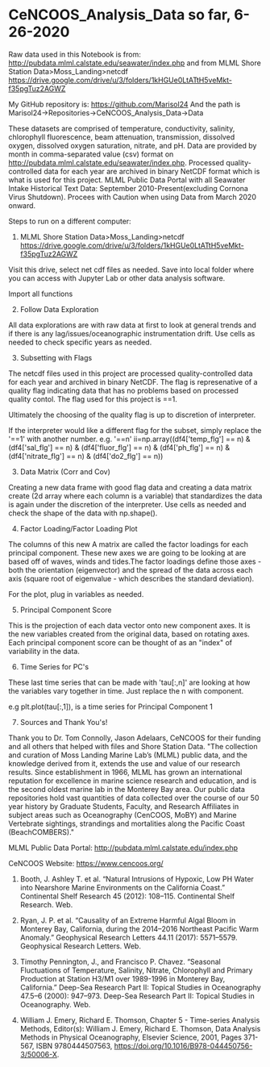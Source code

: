 # CeNCOOS_Analysis_Data so far, 6-26-2020

Raw data used in this Notebook is from: http://pubdata.mlml.calstate.edu/seawater/index.php and from MLML Shore Station Data>Moss_Landing>netcdf https://drive.google.com/drive/u/3/folders/1kHGUe0LtATtH5veMkt-f35pgTuz2AGWZ

My GitHub repository is: https://github.com/Marisol24
And the path is Marisol24->Repositories->CeNCOOS_Analysis_Data->Data

These datasets are comprised of temperature, conductivity, salinity, chlorophyll fluorescence, beam attenuation, transmission, dissolved oxygen, dissolved oxygen saturation, nitrate, and pH. 
Data are provided by month in comma-separated value (csv) format on http://pubdata.mlml.calstate.edu/seawater/index.php. Processed quality-controlled data for each year are archived in binary NetCDF format which is what is used for this project. 
MLML Public Data Portal with all Seawater Intake Historical Text Data: September 2010-Present(excluding Cornona Virus Shutdown). Procees with Caution when using Data from March 2020 onward.

Steps to run on a different computer:

1. MLML Shore Station Data>Moss_Landing>netcdf https://drive.google.com/drive/u/3/folders/1kHGUe0LtATtH5veMkt-f35pgTuz2AGWZ

Visit this drive, select net cdf files as needed. Save into local folder where you can access with Jupyter Lab or other data analysis software. 

Import all functions

2. Follow Data Exploration

All data explorations are with raw data at first to look at general trends and if there is any lag/issues/oceanographic instrumentation drift.
Use cells as needed to check specific years as needed. 

3. Subsetting with Flags

 The netcdf files used in this project are processed quality-controlled data for each year and archived in binary NetCDF. The flag is represenative of a quality flag indicating data that has no problems based on processed quality contol. The flag used for this project is ==1. 

Ultimately the choosing of the quality flag is up to discretion of interpreter.

If the interpreter would like a different flag for the subset, simply replace the '==1' with another number. e.g. '==n'
ii=np.array((df4['temp_flg'] == n) & (df4['sal_flg'] == n) & (df4['fluor_flg'] == n) & (df4['ph_flg'] == n) & (df4['nitrate_flg'] == n) & (df4['do2_flg'] == n))


3. Data Matrix (Corr and Cov)

Creating a new data frame with good flag data and creating a data matrix create (2d array where each column is a variable) that standardizes the data is again under the discretion of the interpreter. Use cells as needed and check the shape of the data with np.shape(). 

4. Factor Loading/Factor Loading Plot

 The columns of this new A matrix are called the factor loadings for each principal component. These new axes we are going to be looking at are based off of waves, winds and tides.The factor loadings define those axes - both the orientation (eigenvector) and the spread of the data across each axis (square root of eigenvalue - which describes the standard deviation).
 
 For the plot, plug in variables as needed. 
 
 5. Principal Component Score
 
 This is the projection of each data vector onto new component axes. It is the new variables created from the original data, based on rotating axes. Each principal component score can be thought of as an "index" of variability in the data. 
 
 6. Time Series for PC's
 
 These last time series that can be made with 'tau[:,n]' are looking at how the variables vary together in time. Just replace the n with component. 
 
 e.g plt.plot(tau[:,1]), is a time series for Principal Component 1

7. Sources and Thank You's!
 
 Thank you to Dr. Tom Connolly, Jason Adelaars, CeNCOOS for their funding and all others that helped with files and Shore Station Data. 
 "The collection and curation of Moss Landing Marine Lab’s (MLML) public data, and the knowledge derived from it, extends the use and value of our research results. Since establishment in 1966, MLML has grown an international reputation for excellence in marine science research and education, and is the second oldest marine lab in the Monterey Bay area. Our public data repositories hold vast quantities of data collected over the course of our 50 year history by Graduate Students, Faculty, and Research Affiliates in subject areas such as Oceanography (CenCOOS, MoBY) and Marine Vertebrate sightings, strandings and mortalities along the Pacific Coast (BeachCOMBERS)."
 
MLML Public Data Portal: http://pubdata.mlml.calstate.edu/index.php

CeNCOOS Website: https://www.cencoos.org/

1.	Booth, J. Ashley T. et al. “Natural Intrusions of Hypoxic, Low PH Water into Nearshore Marine Environments on the California Coast.” Continental Shelf Research 45 (2012): 108–115. Continental Shelf Research. Web.

2.	Ryan, J. P. et al. “Causality of an Extreme Harmful Algal Bloom in Monterey Bay, California, during the 2014–2016 Northeast Pacific Warm Anomaly.” Geophysical Research Letters 44.11 (2017): 5571–5579. Geophysical Research Letters. Web.

3.	Timothy Pennington, J., and Francisco P. Chavez. “Seasonal Fluctuations of Temperature, Salinity, Nitrate, Chlorophyll and Primary Production at Station H3/M1 over 1989-1996 in Monterey Bay, California.” Deep-Sea Research Part II: Topical Studies in Oceanography 47.5–6 (2000): 947–973. Deep-Sea Research Part II: Topical Studies in Oceanography. Web.

4. William J. Emery, Richard E. Thomson, Chapter 5 - Time-series Analysis Methods, Editor(s): William J. Emery, Richard E. Thomson, Data Analysis Methods in Physical Oceanography, Elsevier Science, 2001, Pages 371-567, ISBN 9780444507563, https://doi.org/10.1016/B978-044450756-3/50006-X.
